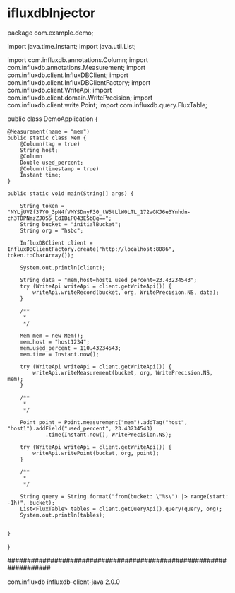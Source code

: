 # ifluxdbInjector

package com.example.demo;


import java.time.Instant;
import java.util.List;

import com.influxdb.annotations.Column;
import com.influxdb.annotations.Measurement;
import com.influxdb.client.InfluxDBClient;
import com.influxdb.client.InfluxDBClientFactory;
import com.influxdb.client.WriteApi;
import com.influxdb.client.domain.WritePrecision;
import com.influxdb.client.write.Point;
import com.influxdb.query.FluxTable;

public class DemoApplication {

	@Measurement(name = "mem")
	public static class Mem {
		@Column(tag = true)
		String host;
		@Column
		Double used_percent;
		@Column(timestamp = true)
		Instant time;
	}

	public static void main(String[] args) {

		String token = "NYLjUVZf37Y0_3pN4fVMYSDnyF30_tW5tLlW0LTL_172aGKJ6e3Ynhdn-ch3TDPNmzZJOS5_EdIBiP043ESb8g==";
		String bucket = "initialBucket";
		String org = "hsbc";

		InfluxDBClient client = InfluxDBClientFactory.create("http://localhost:8086", token.toCharArray());

		System.out.println(client);

		String data = "mem,host=host1 used_percent=23.43234543";
		try (WriteApi writeApi = client.getWriteApi()) {
			writeApi.writeRecord(bucket, org, WritePrecision.NS, data);
		}

		/**
		 * 
		 */

		Mem mem = new Mem();
		mem.host = "host1234";
		mem.used_percent = 110.43234543;
		mem.time = Instant.now();

		try (WriteApi writeApi = client.getWriteApi()) {
			writeApi.writeMeasurement(bucket, org, WritePrecision.NS, mem);
		}

		/**
		 * 
		 */

		Point point = Point.measurement("mem").addTag("host", "host1").addField("used_percent", 23.43234543)
				.time(Instant.now(), WritePrecision.NS);

		try (WriteApi writeApi = client.getWriteApi()) {
			writeApi.writePoint(bucket, org, point);
		}

		/**
		 * 
		 */

		String query = String.format("from(bucket: \"%s\") |> range(start: -1h)", bucket);
		List<FluxTable> tables = client.getQueryApi().query(query, org);
		System.out.println(tables);


	}

}


###################################################################

<dependency>
	<groupId>com.influxdb</groupId>
	<artifactId>influxdb-client-java</artifactId>
	<version>2.0.0</version>
</dependency>
